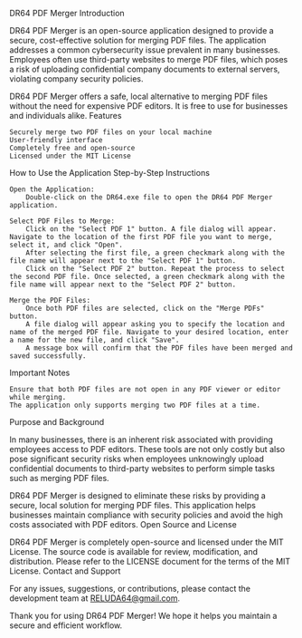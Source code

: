 DR64 PDF Merger
Introduction

DR64 PDF Merger is an open-source application designed to provide a secure, cost-effective solution for merging PDF files. The application addresses a common cybersecurity issue prevalent in many businesses. Employees often use third-party websites to merge PDF files, which poses a risk of uploading confidential company documents to external servers, violating company security policies.

DR64 PDF Merger offers a safe, local alternative to merging PDF files without the need for expensive PDF editors. It is free to use for businesses and individuals alike.
Features

    Securely merge two PDF files on your local machine
    User-friendly interface
    Completely free and open-source
    Licensed under the MIT License

How to Use the Application
Step-by-Step Instructions

    Open the Application:
        Double-click on the DR64.exe file to open the DR64 PDF Merger application.

    Select PDF Files to Merge:
        Click on the "Select PDF 1" button. A file dialog will appear. Navigate to the location of the first PDF file you want to merge, select it, and click "Open".
        After selecting the first file, a green checkmark along with the file name will appear next to the "Select PDF 1" button.
        Click on the "Select PDF 2" button. Repeat the process to select the second PDF file. Once selected, a green checkmark along with the file name will appear next to the "Select PDF 2" button.

    Merge the PDF Files:
        Once both PDF files are selected, click on the "Merge PDFs" button.
        A file dialog will appear asking you to specify the location and name of the merged PDF file. Navigate to your desired location, enter a name for the new file, and click "Save".
        A message box will confirm that the PDF files have been merged and saved successfully.

Important Notes

    Ensure that both PDF files are not open in any PDF viewer or editor while merging.
    The application only supports merging two PDF files at a time.

Purpose and Background

In many businesses, there is an inherent risk associated with providing employees access to PDF editors. These tools are not only costly but also pose significant security risks when employees unknowingly upload confidential documents to third-party websites to perform simple tasks such as merging PDF files.

DR64 PDF Merger is designed to eliminate these risks by providing a secure, local solution for merging PDF files. This application helps businesses maintain compliance with security policies and avoid the high costs associated with PDF editors.
Open Source and License

DR64 PDF Merger is completely open-source and licensed under the MIT License. The source code is available for review, modification, and distribution. Please refer to the LICENSE document for the terms of the MIT License.
Contact and Support

For any issues, suggestions, or contributions, please contact the development team at RELUDA64@gmail.com.

Thank you for using DR64 PDF Merger! We hope it helps you maintain a secure and efficient workflow.
